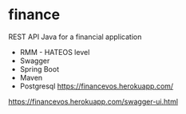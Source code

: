 # finance

REST API Java for a financial application

* RMM - HATEOS level
* Swagger 
* Spring Boot 
* Maven 
* Postgresql
https://financevos.herokuapp.com/

https://financevos.herokuapp.com/swagger-ui.html
